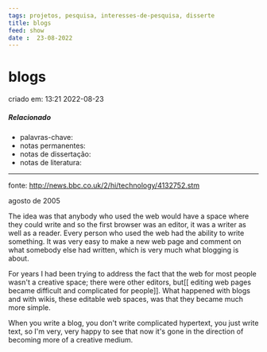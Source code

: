 ```yaml
---
tags: projetos, pesquisa, interesses-de-pesquisa, disserte
title: blogs
feed: show
date :  23-08-2022
---
```

# blogs
criado em: 13:21 2022-08-23

##### Relacionado
- palavras-chave: 
- notas permanentes: 
- notas de dissertação:
- notas de literatura: 

---



fonte: http://news.bbc.co.uk/2/hi/technology/4132752.stm

agosto de 2005

The idea was that anybody who used the web would have a space where they could write and so the first browser was an editor, it was a writer as well as a reader. Every person who used the web had the ability to write something. It was very easy to make a new web page and comment on what somebody else had written, which is very much what blogging is about.

For years I had been trying to address the fact that the web for most people wasn't a creative space; there were other editors, but[[ editing web pages became difficult and complicated for people]]. What happened with blogs and with wikis, these editable web spaces, was that they became much more simple.

When you write a blog, you don't write complicated hypertext, you just write text, so I'm very, very happy to see that now it's gone in the direction of becoming more of a creative medium.
